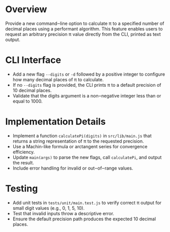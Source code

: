 # Overview

Provide a new command‒line option to calculate π to a specified number of decimal places using a performant algorithm. This feature enables users to request an arbitrary precision π value directly from the CLI, printed as text output.

# CLI Interface

- Add a new flag `--digits` or `-d` followed by a positive integer to configure how many decimal places of π to calculate.  
- If no `--digits` flag is provided, the CLI prints π to a default precision of 10 decimal places.
- Validate that the digits argument is a non‒negative integer less than or equal to 1000.

# Implementation Details

- Implement a function `calculatePi(digits)` in `src/lib/main.js` that returns a string representation of π to the requested precision.  
- Use a Machin-like formula or arctangent series for convergence efficiency.  
- Update `main(args)` to parse the new flags, call `calculatePi`, and output the result.
- Include error handling for invalid or out‒of‒range values.

# Testing

- Add unit tests in `tests/unit/main.test.js` to verify correct π output for small digit values (e.g., 0, 1, 5, 10).  
- Test that invalid inputs throw a descriptive error.  
- Ensure the default precision path produces the expected 10 decimal places.